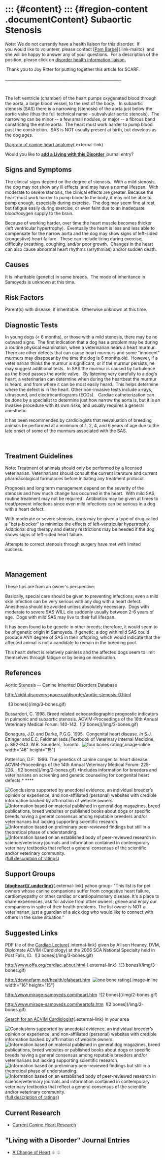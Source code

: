 ::: {#content}
::: {#region-content .documentContent}
Subaortic Stenosis
==================

<div>

*Note:* We do not currently have a health liaison for this disorder.  If
you would like to volunteer, please contact [[Pam
Barbe](mailto:president@samoyedhealthfoundation.org?subject=Questions%20about%20becoming%20a%20Health%20Information%20Liaison%20or%20Reviewer)]{.link-mailto} 
and she will be happy to answer any of your questions.  For a
description of the position, please click on [disorder health
information
liaison.](../help/become-a-health-information-liaison.html "become a health information liaison...")

 Thank you to Joy Ritter for putting together this article for SCARF.

\_\_\_\_\_\_\_\_\_\_\_\_\_\_\_\_\_\_\_\_\_\_\_\_\_\_\_\_\_\_\_\_\_\_\_\_\_\_\_\_\_\_\_\_\_\_\_\_\_\_\_\_\_\_\_\_\_\_\_

 

The left ventricle (chamber) of the heart pumps oxygenated blood through
the aorta, a large blood vessel, to the rest of the body.   In subaortic
stenosis (SAS) there is a narrowing (stenosis) of the aorta just below
the aortic valve (thus the full technical name - subvalvular aortic
stenosis).  The narrowing can be minor -- a few small nodules, or major
-- a fibrous band constricting the entire aorta.  The heart must work
harder to pump blood past the constriction.  SAS is NOT usually present
at birth, but develops as the dog ages.  

[Diagram of canine heart
anatomy](http://www.vetmed.wsu.edu/ClientED/anatomy/cardiovascular.aspx){.external-link}

</div>

Would you like to **[add a Living with this
Disorder](subaortic-stenosis/addliving_form.html)** journal entry?

Signs and Symptoms
------------------

The clinical signs depend on the degree of stenosis.  With a mild
stenosis, the dog may not show any ill effects, and may have a normal
lifespan.  With moderate to severe stenosis, the clinical effects are
greater. Because the heart must work harder to pump blood to the body,
it may not be able to pump enough, especially during exercise.  The dog
may seem fine at rest, but fatigue easily during exercise, or even faint
due to an inadequate blood/oxygen supply to the brain.

Because of working harder, over time the heart muscle becomes thicker
(left ventricular hypertrophy).  Eventually the heart is less and less
able to compensate for the narrow aorta and the dog may show signs of
left-sided (congestive) heart failure.  These can include tiring during
exercise, difficulty breathing, coughing, and/or poor growth.  Changes
in the heart can also cause abnormal heart rhythms (arrythmias) and/or
sudden death.

Causes
------

It is inheritable (genetic) in some breeds.  The mode of inheritance in
Samoyeds is unknown at this time.

Risk Factors
------------

Parent(s) with disease, if inheritable.  Otherwise unknown at this time.

Diagnostic Tests
----------------

In young dogs (\< 6 months), or those with a mild stenosis, there may be
no outward signs.  The first indication that a dog has a problem may be
during a routine physical examination, when a veterinarian hears a heart
murmur.  There are other defects that can cause heart murmurs and some
"innocent" murmurs may disappear by the time the dog is 6 months old. 
However, if a veterinarian thinks the murmur is significant, or if the
murmur persists, he may suggest additional tests.  In SAS the murmur is
caused by turbulence as the blood passes the aortic valve.   By
listening very carefully to a dog's heart, a veterinarian can determine
when during the heartbeat the murmur is heard, and from where it can be
most easily heard.  This helps determine where the defect is in the
heart. Other non-invasive tests include x-rays, ultrasound, and
electrocardiograms (ECGs).   Cardiac catheterization can be done by a
specialist to determine just how narrow the aorta is, but it is an
invasive procedure with its own risks, and usually requires a general
anesthetic. 

It has been recommended by cardiologists that reevaluation of breeding
animals be performed at a minimum of 1, 2, 4, and 6 years of age due to
the late onset of some of the murmurs associated with the SAS.

 

Treatment Guidelines
--------------------

Note: Treatment of animals should only be performed by a licensed
veterinarian. Veterinarians should consult the current literature and
current pharmacological formularies before initiating any treatment
protocol.

Prognosis and long term management depend on the severity of the
stenosis and how much change has occurred in the heart.  With mild SAS,
routine treatment may not be required.  Antibiotics may be given at
times to treat/prevent infections since even mild infections can be
serious in a dog with a heart defect. 

With moderate or severe stenosis, dogs may be given a type of drug
called a "beta-blocker" to minimize the effects of left-ventricular
hypertrophy.  Additional drug therapy and dietary restrictions may be
needed if the dog shows signs of left-sided heart failure. 

Attempts to correct stenosis through surgery have met with limited
success.  

 

Management
----------

These tips are from an owner\'s perspective: 

Basically, special care should be given to preventing infections; even a
mild skin infection can be very serious with any dog with a heart
defect.  Anesthesia should be avoided unless absolutely necessary.  Dogs
with moderate to severe SAS WILL die suddenly usually between 2-6 years
of age.  Dogs with mild SAS may live to their full lifespan. 

It has been found to be genetic in other breeds; therefore, it would
seem to be of genetic origin in Samoyeds. If genetic, a dog with mild
SAS could produce ANY degree of SAS in their offspring, which would
indicate that the affected animal is not a candidate to remain in the
breeding pool. 

This heart defect is relatively painless and the affected dogs seem to
limit themselves through fatigue or by being on medication.

References
----------

Aortic Stenosis -- Canine Inherited Disorders Database

<http://cidd.discoveryspace.ca/disorder/aortic-stenosis-0.html>

  !\[3 bones\](/img/3-bones.gif)

Bussardori, C. 1998. Breed related echocardiographic prognostic
indicators in pulmonic and subaortic stenosis. ACVIM-Proceedings of the
16th Annual Veterinary Medical Forum: 140-142.  !\[2
bones\](/img/2-bones.gif)

Bonagura, J.D. and Darke, P.G.G. 1995.  Congenital heart disease. *In*
S.J. Ettinger and E.C. Feldman (eds.)Textbook of Veterinary Internal
Medicine, p. 892-943. W.B. Saunders, Toronto.  ![four bones
rating](images/disorder-images/4-bones.gif/image_large.png){.image-inline
width="46" height="15"}

Patterson, D.F.  1996. The genetics of canine congenital heart disease. 
ACVIM-Proceedings of the 14th Annual Veterinary Medical Forum:
225-226.   !\[2 bones\](/img/2-bones.gif) *Includes information for
breeders and veterinarians on screening and genetic counseling for
congenital heart defects * ****

<div>

![](subaortic-stenosis/bone.gif "Conclusions supported by anecdotal evidence, an individual breeder’s opinion or experience, and non-affiliated (personal) websites with credible information backed by affirmation of website owners.")
![](subaortic-stenosis/2-bones.gif "Information based on material published in general dog magazines, breed publications, breed websites or published books about dogs or specific breeds  having a general consensus among reputable breeders and/or veterinarians but lacking supporting scientific research.")
![](subaortic-stenosis/3-bones.gif "Information based on preliminary peer-reviewed findings but still in a theoretical phase of understanding.")
![](subaortic-stenosis/4-bones.gif "Information based on an established body of peer-reviewed research in science/veterinary journals and information contained in contemporary veterinary textbooks that reflect a general consensus of the scientific and/or veterinary community.")
[(full description of ratings)](ratings-what-do-they-mean.html)

</div>

Support Groups
--------------

[**[dogheart]{.underline}**](https://groups.yahoo.com/neo/groups/dogheart/info){.external-link}
yahoo group- \"This list is for pet owners whose canine companions
suffer from congestive heart failure, cardiomyopathy or other cardiac or
cardiopulmonary disease. It\'s a place to share experiences, ask for
advice from other owners, grieve and enjoy our companions in spite of
their health problems. The list owner is NOT a veterinarian, just a
guardian of a sick dog who would like to connect with others in the same
situation.\"

Suggested Links
---------------

PDF file of the [Cardiac
Lecture](files/Heart%20Disease%20in%20the%20Samoyed.html "2006 Cardiac Lecture"){.internal-link}
given by Allison Heaney, DVM, Diplomate ACVIM (Cardiology) at the 2006
SCA National Specialty held in Post Falls, ID.  !\[3
bones\](/img/3-bones.gif)

<http://www.offa.org/cardiac_about.html>[ ](http://www.offa.org/cardiac_about.html){.external-link} 
!\[3 bones\](/img/3-bones.gif)

<http://devinefarm.net/health/ofaheart.htm>  ![one bone
rating](images/disorder-images/bone.gif/image_large.png){.image-inline
width="16" height="15"}

<http://www.mirage-samoyeds.com/heart.htm>  !\[2
bones\](/img/2-bones.gif)

<http://www.mirage-samoyeds.com/heartofa.htm>  !\[2
bones\](/img/2-bones.gif)

[Search for an ACVIM
Cardiologist](http://find.vetspecialists.com/){.external-link} in your
area

<div>

![](subaortic-stenosis/bone.gif "Conclusions supported by anecdotal evidence, an individual breeder’s opinion or experience, and non-affiliated (personal) websites with credible information backed by affirmation of website owners.")
![](subaortic-stenosis/2-bones.gif "Information based on material published in general dog magazines, breed publications, breed websites or published books about dogs or specific breeds  having a general consensus among reputable breeders and/or veterinarians but lacking supporting scientific research.")
![](subaortic-stenosis/3-bones.gif "Information based on preliminary peer-reviewed findings but still in a theoretical phase of understanding.")
![](subaortic-stenosis/4-bones.gif "Information based on an established body of peer-reviewed research in science/veterinary journals and information contained in contemporary veterinary textbooks that reflect a general consensus of the scientific and/or veterinary community.")
[(full description of ratings)](ratings-what-do-they-mean.html)

</div>

Current Research
----------------

-   [Current Canine Heart
    Research](subaortic-stenosis/current-canine-heart-research.html)

\"Living with a Disorder\" Journal Entries
------------------------------------------

-   [A Change of Heart](subaortic-stenosis/a-change-of-heart.html)
:::
:::

